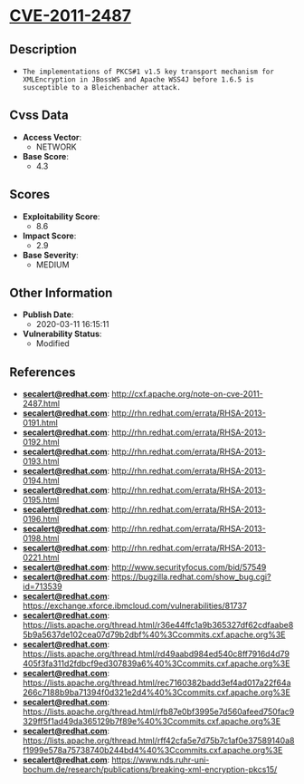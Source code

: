 
# [CVE-2011-2487](https://cve.mitre.org/cgi-bin/cvename.cgi?name=CVE-2011-2487)

## Description

- `The implementations of PKCS#1 v1.5 key transport mechanism for XMLEncryption in JBossWS and Apache WSS4J before 1.6.5 is susceptible to a Bleichenbacher attack.`

## Cvss Data

- **Access Vector**:
  - NETWORK
- **Base Score**:
  - 4.3

## Scores

- **Exploitability Score**:
  - 8.6
- **Impact Score**:
  - 2.9
- **Base Severity**:
  - MEDIUM

## Other Information

- **Publish Date**:
  - 2020-03-11 16:15:11
- **Vulnerability Status**:
  - Modified

## References

- **secalert@redhat.com**: http://cxf.apache.org/note-on-cve-2011-2487.html
- **secalert@redhat.com**: http://rhn.redhat.com/errata/RHSA-2013-0191.html
- **secalert@redhat.com**: http://rhn.redhat.com/errata/RHSA-2013-0192.html
- **secalert@redhat.com**: http://rhn.redhat.com/errata/RHSA-2013-0193.html
- **secalert@redhat.com**: http://rhn.redhat.com/errata/RHSA-2013-0194.html
- **secalert@redhat.com**: http://rhn.redhat.com/errata/RHSA-2013-0195.html
- **secalert@redhat.com**: http://rhn.redhat.com/errata/RHSA-2013-0196.html
- **secalert@redhat.com**: http://rhn.redhat.com/errata/RHSA-2013-0198.html
- **secalert@redhat.com**: http://rhn.redhat.com/errata/RHSA-2013-0221.html
- **secalert@redhat.com**: http://www.securityfocus.com/bid/57549
- **secalert@redhat.com**: https://bugzilla.redhat.com/show_bug.cgi?id=713539
- **secalert@redhat.com**: https://exchange.xforce.ibmcloud.com/vulnerabilities/81737
- **secalert@redhat.com**: https://lists.apache.org/thread.html/r36e44ffc1a9b365327df62cdfaabe85b9a5637de102cea07d79b2dbf%40%3Ccommits.cxf.apache.org%3E
- **secalert@redhat.com**: https://lists.apache.org/thread.html/rd49aabd984ed540c8ff7916d4d79405f3fa311d2fdbcf9ed307839a6%40%3Ccommits.cxf.apache.org%3E
- **secalert@redhat.com**: https://lists.apache.org/thread.html/rec7160382badd3ef4ad017a22f64a266c7188b9ba71394f0d321e2d4%40%3Ccommits.cxf.apache.org%3E
- **secalert@redhat.com**: https://lists.apache.org/thread.html/rfb87e0bf3995e7d560afeed750fac9329ff5f1ad49da365129b7f89e%40%3Ccommits.cxf.apache.org%3E
- **secalert@redhat.com**: https://lists.apache.org/thread.html/rff42cfa5e7d75b7c1af0e37589140a8f1999e578a75738740b244bd4%40%3Ccommits.cxf.apache.org%3E
- **secalert@redhat.com**: https://www.nds.ruhr-uni-bochum.de/research/publications/breaking-xml-encryption-pkcs15/
